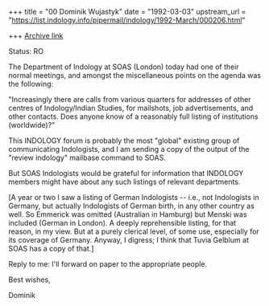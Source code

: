 +++
title = "00 Dominik Wujastyk"
date = "1992-03-03"
upstream_url = "https://list.indology.info/pipermail/indology/1992-March/000206.html"

+++
[Archive link](https://list.indology.info/pipermail/indology/1992-March/000206.html)

Status: RO

The Department of Indology at SOAS (London) today had one of
their normal meetings, and amongst the miscellaneous points
on the agenda was the following:

"Increasingly there are calls from various quarters for addresses
of other centres of Indology/Indian Studies, for mailshots, job
advertisements, and other contacts.  Does anyone know of a reasonably
full listing of institutions (worldwide)?"

This INDOLOGY forum is probably the most "global" existing
group of communicating Indologists, and I am sending a copy of
the output of the "review indology" mailbase command to SOAS.

But SOAS Indologists would be grateful for information that
INDOLOGY members might have about any such listings of relevant
departments.

[A year or two I saw a listing of German Indologists --  i.e.,
not Indologists in Germany, but actually Indologists of German birth,
in any other country as well.  So Emmerick was omitted (Australian
in Hamburg) but Menski was included (German in London).  A deeply
reprehensible listing, for that reason, in my view.  But at a purely
clerical level, of some use, especially for its coverage
of Germany.  Anyway, I digress; I think that Tuvia Gelblum at
SOAS has a copy of that.]

Reply to me: I'll forward on paper to the appropriate people.

Best wishes,

Dominik







